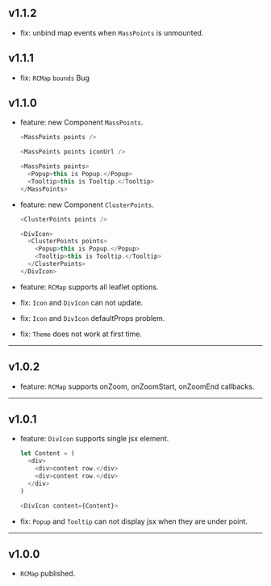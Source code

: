 ## v1.1.2

- fix: unbind map events when `MassPoints` is unmounted.

## v1.1.1

- fix: `RCMap` `bounds` Bug

## v1.1.0

- feature: new Component `MassPoints`.

  ```js
  <MassPoints points />

  <MassPoints points iconUrl />

  <MassPoints points>
    <Popup>this is Popup.</Popup>
    <Tooltip>this is Tooltip.</Tooltip>
  </MassPoints>
  ```

- feature: new Component `ClusterPoints`.

  ```js
  <ClusterPoints points />

  <DivIcon>
    <ClusterPoints points>
      <Popup>this is Popup.</Popup>
      <Tooltip>this is Tooltip.</Tooltip>
    </ClusterPoints>
  </DivIcon>
  ```

- feature: `RCMap` supports all leaflet options.

- fix: `Icon` and `DivIcon` can not update.

- fix: `Icon` and `DivIcon` defaultProps problem.

- fix: `Theme` does not work at first time.

---

## v1.0.2

- feature: `RCMap` supports onZoom, onZoomStart, onZoomEnd callbacks.

---

## v1.0.1

- feature: `DivIcon` supports single jsx element.

  ```js
  let Content = (
    <div>
      <div>content row.</div>
      <div>content row.</div>
    </div>
  )

  <DivIcon content={Content}>
  ```

- fix: `Popup` and `Tooltip` can not display jsx when they are under point.

---

## v1.0.0

- `RCMap` published.
